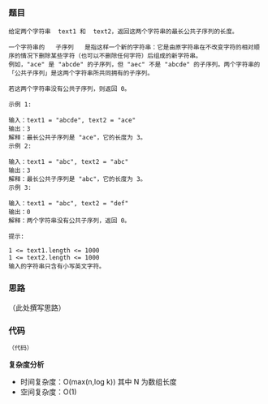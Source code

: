 ### 题目

```
给定两个字符串  text1 和  text2，返回这两个字符串的最长公共子序列的长度。

一个字符串的   子序列   是指这样一个新的字符串：它是由原字符串在不改变字符的相对顺序的情况下删除某些字符（也可以不删除任何字符）后组成的新字符串。
例如，"ace" 是 "abcde" 的子序列，但 "aec" 不是 "abcde" 的子序列。两个字符串的「公共子序列」是这两个字符串所共同拥有的子序列。

若这两个字符串没有公共子序列，则返回 0。

示例 1:

输入：text1 = "abcde", text2 = "ace"
输出：3
解释：最长公共子序列是 "ace"，它的长度为 3。
示例 2:

输入：text1 = "abc", text2 = "abc"
输出：3
解释：最长公共子序列是 "abc"，它的长度为 3。
示例 3:

输入：text1 = "abc", text2 = "def"
输出：0
解释：两个字符串没有公共子序列，返回 0。

提示:

1 <= text1.length <= 1000
1 <= text2.length <= 1000
输入的字符串只含有小写英文字符。

```

### 思路

（此处撰写思路）

### 代码

```typescript
（代码）
```

**复杂度分析**

- 时间复杂度：O(max(n,log k)) 其中 N 为数组长度
- 空间复杂度：O(1)
